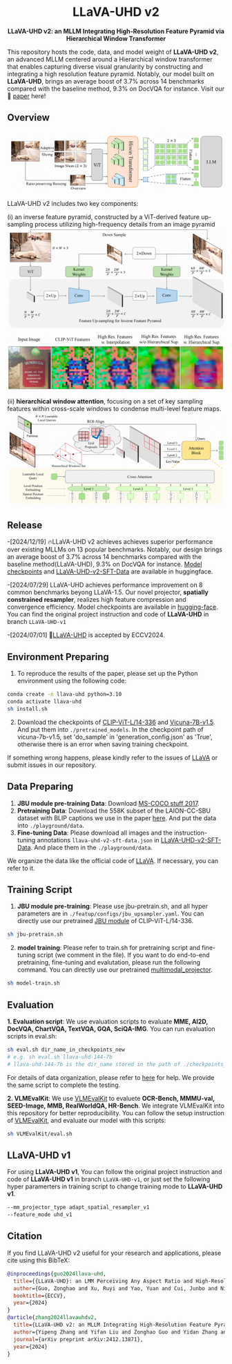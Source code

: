 <div align="center">
  
# LLaVA-UHD v2

**LLaVA-UHD v2: an MLLM Integrating
High-Resolution Feature Pyramid via Hierarchical
Window Transformer**
</div>

This repository hosts the code, data, and model weight of **LLaVA-UHD v2**, an advanced MLLM centered around a Hierarchical window transformer that enables capturing diverse visual granularity by constructing and integrating a high resolution feature pyramid. 
Notably, our model built on **LLaVA-UHD**, brings an average boost of 3.7% across 14 benchmarks compared with the baseline
method, 9.3% on DocVQA for instance. 
Visit our 📃 [paper](https://arxiv.org/pdf/2412.13871) here!


## Overview

![The LLaVA-UHD framework](doc/arch.png)

LLaVA-UHD v2 includes two key components: 

(i) an inverse feature pyramid, constructed by
a ViT-derived feature up-sampling process utilizing high-frequency details from
an image pyramid
![pyramid](doc/pyramid.png)
![jbu-visual](doc/jbu-visual.png)

(ii) **hierarchical window attention**, focusing on a set of
key sampling features within cross-scale windows to condense multi-level feature
maps. ![The Hierarchical Window Attention](doc/HiWin.png)


## Release
-[2024/12/19] 🔥LLaVA-UHD v2 achieves achieves superior
performance over existing MLLMs on 13 popular benchmarks. 
Notably, our design
brings an average boost of 3.7% across 14 benchmarks compared with the baseline
method(LLaVA-UHD), 9.3% on DocVQA for instance.
 [Model checkpoints](https://huggingface.co/YipengZhang/LLaVA-UHD-v2) and [LLaVA-UHD-v2-SFT-Data](https://huggingface.co/datasets/YipengZhang/LLaVA-UHD-v2-SFT-Data) are available in huggingface.

-[2024/07/29] LLaVA-UHD achieves performance improvement on 8 common benchmarks beyong LLaVA-1.5. 
Our novel projector, **spatially constrained resampler**, realizes high feature compression and convergence efficiency. 
Model checkpoints are available in [hugging-face](https://huggingface.co/guozonghao96/llava-uhd-144-13b).
You can find the original project instruction and code of **LLaVA-UHD** in branch `LLaVA-UHD-v1`

-[2024/07/01] 📢[LLaVA-UHD](https://www.ecva.net/papers/eccv_2024/papers_ECCV/papers/11080.pdf) is accepted by ECCV2024.

## Environment Preparing
1. To reproduce the results of the paper, please set up the Python environment using the following code:
```bash
conda create -n llava-uhd python=3.10
conda activate llava-uhd
sh install.sh
```

2. Download the checkpoints of [CLIP-ViT-L/14-336](https://huggingface.co/openai/clip-vit-large-patch14-336) and [Vicuna-7B-v1.5](https://huggingface.co/lmsys/vicuna-7b-v1.5). And put them into ```./pretrained_models```. In the checkpoint path of vicuna-7b-v1.5, set 'do_sample' in 'generation_config.json' as 'True', otherwise there is an error when saving training checkpoint.

If something wrong happens, please kindly refer to the issues of [LLaVA](https://github.com/haotian-liu/LLaVA/issues) 
or submit issues in our repository.

## Data Preparing
1. **JBU module pre-training Data**:
Download [MS-COCO stuff 2017](https://github.com/nightrome/cocostuff).
2. **Pretraining Data**: Download the 558K subset of the LAION-CC-SBU dataset with BLIP captions we use in the paper [here](https://huggingface.co/datasets/liuhaotian/LLaVA-Pretrain).
And put the data into ```./playground/data```. 
3. **Fine-tuning Data**: Please download all images and the instruction-tuning annotations ```llava-uhd-v2-sft-data.json``` in [LLaVA-UHD-v2-SFT-Data](https://huggingface.co/datasets/YipengZhang/LLaVA-UHD-v2-SFT-Data). And place them in the ```./playground/data```.

We organize the data like the official code of [LLaVA](https://github.com/haotian-liu/LLaVA). If necessary, you can refer to it.

## Training Script
1. **JBU module pre-training**:
Please use jbu-pretrain.sh, and all hyper parameters are in ```./featup/configs/jbu_upsampler.yaml```. You can directly use our pretrained [JBU module](https://huggingface.co/YipengZhang/LLaVA-UHD-v2/clip-large-jbu.ckpt) of CLIP-ViT-L/14-336.
```bash
sh jbu-pretrain.sh
```
2. **model training**:
Please refer to train.sh for pretraining script and fine-tuning script (we comment in the file). 
If you want to do end-to-end pretraining, fine-tuning and evalutation, please run the following command.
You can directly use our pretrained [multimodal_projector](https://huggingface.co/YipengZhang/LLaVA-UHD-v2/mm_projector.bin).

```bash
sh model-train.sh
```

## Evaluation
**1. Evaluation script**:
We use evaluation scripts to evaluate **MME, AI2D, DocVQA, ChartVQA, TextVQA, GQA, SciQA-IMG**.
You can run evaluation scripts in eval.sh:
```bash
sh eval.sh dir_name_in_checkpoints_new
# e.g. sh eval.sh llava-uhd-144-7b
# llava-uhd-144-7b is the dir_name stored in the path of ./checkpoints_new
```
For details of data organization, please refer to [here](https://github.com/haotian-liu/LLaVA/blob/main/docs/Evaluation.md) for help. 
We provide the same script to complete the testing.

**2. VLMEvalKit**:
We use [VLMEvalKit](https://github.com/open-compass/VLMEvalKit) to evaluete **OCR-Bench, MMMU-val, SEED-Image, MMB, RealWorldQA, HR-Bench**. We integrate VLMEvalKit into this repository for better reproducibility. You can follow the setup instruction of [VLMEvalKit](https://github.com/open-compass/VLMEvalKit), and evaluate our model with this scripts:
```bash
sh VLMEvalKit/eval.sh
```


## LLaVA-UHD v1
For using **LLaVA-UHD v1**, You can follow the original project instruction and code of **LLaVA-UHD v1** in branch `LLaVA-UHD-v1`, or just set the following hyper paramerters in training script to change training mode to **LLaVA-UHD v1**.

```bash
--mm_projector_type adapt_spatial_resampler_v1
--feature_mode uhd_v1
```


## Citation
If you find LLaVA-UHD v2 useful for your research and applications, please cite using this BibTeX:
```bibtex
@inproceedings{guo2024llava-uhd,
  title={{LLaVA-UHD}: an LMM Perceiving Any Aspect Ratio and High-Resolution Images},
  author={Guo, Zonghao and Xu, Ruyi and Yao, Yuan and Cui, Junbo and Ni, Zanlin and Ge, Chunjiang and Chua, Tat-Seng and Liu, Zhiyuan and Huang, Gao},
  booktitle={ECCV},
  year={2024}
}
@article{zhang2024llavauhdv2,
  title={LLaVA-UHD v2: an MLLM Integrating High-Resolution Feature Pyramid via Hierarchical Window Transformer},
  author={Yipeng Zhang and Yifan Liu and Zonghao Guo and Yidan Zhang and Xuesong Yang and Chi Chen and Jun Song and Bo Zheng and Yuan Yao and Zhiyuan Liu and Tat-Seng Chua and Maosong Sun},
  journal={arXiv preprint arXiv:2412.13871},
  year={2024}
}
```


